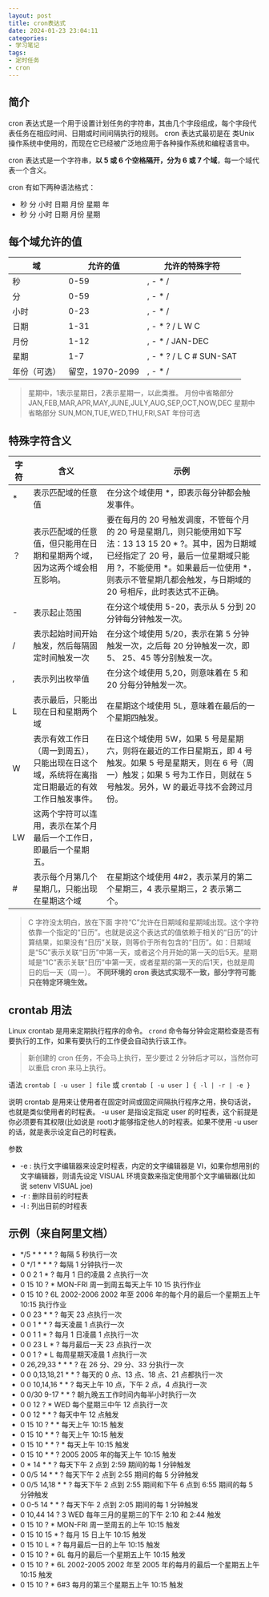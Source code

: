 ```yaml
---
layout: post
title: cron表达式
date: 2024-01-23 23:04:11
categories:
- 学习笔记
tags:
- 定时任务
- cron
---
```


## 简介

cron 表达式是一个用于设置计划任务的字符串，其由几个字段组成，每个字段代表任务在相应时间、日期或时间间隔执行的规则。
cron 表达式最初是在 类Unix 操作系统中使用的，而现在它已经被广泛地应用于各种操作系统和编程语言中。

cron 表达式是一个字符串，**以 5 或 6 个空格隔开，分为 6 或 7 个域**，每一个域代表一个含义。

cron 有如下两种语法格式：
* 秒 分 小时 日期 月份 星期 年
* 秒 分 小时 日期 月份 星期

## 每个域允许的值

| 域      | 允许的值         | 允许的特殊字符                 |
|--------|--------------|-------------------------|
| 秒      | 0-59         | , - * /                 |
| 分      | 0-59         | , - * /                 |
| 小时     | 0-23         | , - * /                 |
| 日期     | 1-31         | , - * ? / L W C         |
| 月份     | 1-12         | , - * / JAN-DEC         |
| 星期     | 1-7          | , - * ? / L C # SUN-SAT |
| 年份（可选） | 留空，1970-2099 | , - * /                 |

> 星期中，1表示星期日，2表示星期一，以此类推。
> 月份中省略部分 JAN,FEB,MAR,APR,MAY,JUNE,JULY,AUG,SEP,OCT,NOW,DEC
> 星期中省略部分 SUN,MON,TUE,WED,THU,FRI,SAT
> 年份可选

## 特殊字符含义

| 字符  | 含义                                              | 示例                                                                                                                                             |
|-----|-------------------------------------------------|------------------------------------------------------------------------------------------------------------------------------------------------|
| *   | 表示匹配域的任意值                                       | 在分这个域使用 *，即表示每分钟都会触发事件。                                                                                                                        |
| ？   | 表示匹配域的任意值，但只能用在日期和星期两个域，因为这两个域会相互影响。            | 要在每月的 20 号触发调度，不管每个月的 20 号是星期几，则只能使用如下写法：13 13 15 20 * ?。其中，因为日期域已经指定了 20 号，最后一位星期域只能用 ?，不能使用 *。如果最后一位使用 *，则表示不管星期几都会触发，与日期域的 20 号相斥，此时表达式不正确。 |
| -   | 表示起止范围                                          | 在分这个域使用 5-20，表示从 5 分到 20 分钟每分钟触发一次。                                                                                                            |
| /   | 表示起始时间开始触发，然后每隔固定时间触发一次                         | 在分这个域使用 5/20，表示在第 5 分钟触发一次，之后每 20 分钟触发一次，即 5、 25、45 等分别触发一次。                                                                                   |
| ,   | 表示列出枚举值                                         | 在分这个域使用 5,20，则意味着在 5 和 20 分每分钟触发一次。                                                                                                            |
| L   | 表示最后，只能出现在日和星期两个域                               | 在星期这个域使用 5L，意味着在最后的一个星期四触发。                                                                                                                    |
| W   | 表示有效工作日（周一到周五），只能出现在日这个域，系统将在离指定日期最近的有效工作日触发事件。 | 在日这个域使用 5W，如果 5 号是星期六，则将在最近的工作日星期五，即 4 号触发。如果 5 号是星期天，则在 6 号（周一）触发；如果 5 号为工作日，则就在 5 号触发。另外，W 的最近寻找不会跨过月份。                                      |
| LW  | 这两个字符可以连用，表示在某个月最后一个工作日，即最后一个星期五。               |
| #   | 表示每个月第几个星期几，只能出现在星期这个域                          | 在星期这个域使用 4#2，表示某月的第二个星期三，4 表示星期三，2 表示第二个。                                                                                                      |

> C 字符没太明白，放在下面
> 字符“C”允许在日期域和星期域出现。这个字符依靠一个指定的“日历”。也就是说这个表达式的值依赖于相关的“日历”的计算结果，如果没有“日历”关联，则等价于所有包含的“日历”。如：日期域是“5C”表示关联“日历”中第一天，或者这个月开始的第一天的后5天。星期域是“1C”表示关联“日历”中第一天，或者星期的第一天的后1天，也就是周日的后一天（周一）。
> **不同环境的 cron 表达式实现不一致，部分字符可能只在特定环境生效。**

## crontab 用法

Linux crontab 是用来定期执行程序的命令。
`crond` 命令每分钟会定期检查是否有要执行的工作，如果有要执行的工作便会自动执行该工作。
> 新创建的 cron 任务，不会马上执行，至少要过 2 分钟后才可以，当然你可以重启 cron 来马上执行。


语法 `crontab [ -u user ] file` 或 `crontab [ -u user ] { -l | -r | -e }`

说明 crontab 是用来让使用者在固定时间或固定间隔执行程序之用，换句话说，也就是类似使用者的时程表。
-u user 是指设定指定 user 的时程表，这个前提是你必须要有其权限(比如说是 root)才能够指定他人的时程表。如果不使用 -u user 的话，就是表示设定自己的时程表。

参数
* -e : 执行文字编辑器来设定时程表，内定的文字编辑器是 VI，如果你想用别的文字编辑器，则请先设定 VISUAL 环境变数来指定使用那个文字编辑器(比如说 setenv VISUAL joe)
* -r : 删除目前的时程表
* -l : 列出目前的时程表

## 示例（来自阿里文档）

* */5 * * * * ?    每隔 5 秒执行一次
* 0 */1 * * * ?    每隔 1 分钟执行一次
* 0 0 2 1 * ?    每月 1 日的凌晨 2 点执行一次
* 0 15 10 ? * MON-FRI    周一到周五每天上午 10    15 执行作业
* 0 15 10 ? 6L 2002-2006    2002 年至 2006 年的每个月的最后一个星期五上午 10:15 执行作业
* 0 0 23 * * ?    每天 23 点执行一次
* 0 0 1 * * ?    每天凌晨 1 点执行一次
* 0 0 1 1 * ?    每月 1 日凌晨 1 点执行一次
* 0 0 23 L * ?    每月最后一天 23 点执行一次
* 0 0 1 ? * L    每周星期天凌晨 1 点执行一次
* 0 26,29,33 * * * ?    在 26 分、29 分、33 分执行一次
* 0 0 0,13,18,21 * * ?    每天的 0 点、13 点、18 点、21 点都执行一次
* 0 0 10,14,16 * * ?    每天上午 10 点，下午 2 点，4 点执行一次
* 0 0/30 9-17 * * ?    朝九晚五工作时间内每半小时执行一次
* 0 0 12 ? * WED    每个星期三中午 12 点执行一次
* 0 0 12 * * ?    每天中午 12 点触发
* 0 15 10 ? * *    每天上午 10:15 触发
* 0 15 10 * * ?    每天上午 10:15 触发
* 0 15 10 * * ? *    每天上午 10:15 触发
* 0 15 10 * * ? 2005    2005 年的每天上午 10:15 触发
* 0 * 14 * * ?    每天下午 2 点到 2:59 期间的每 1 分钟触发
* 0 0/5 14 * * ?    每天下午 2 点到 2:55 期间的每 5 分钟触发
* 0 0/5 14,18 * * ?    每天下午 2 点到 2:55 期间和下午 6 点到 6:55 期间的每 5 分钟触发
* 0 0-5 14 * * ?    每天下午 2 点到 2:05 期间的每 1 分钟触发
* 0 10,44 14 ? 3 WED    每年三月的星期三的下午 2:10 和 2:44 触发
* 0 15 10 ? * MON-FRI    周一至周五的上午 10:15 触发
* 0 15 10 15 * ?    每月 15 日上午 10:15 触发
* 0 15 10 L * ?    每月最后一日的上午 10:15 触发
* 0 15 10 ? * 6L    每月的最后一个星期五上午 10:15 触发
* 0 15 10 ? * 6L 2002-2005    2002 年至 2005 年的每月的最后一个星期五上午 10:15 触发
* 0 15 10 ? * 6#3    每月的第三个星期五上午 10:15 触发
